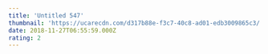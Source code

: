 ```yaml
---
title: 'Untitled 547'
thumbnail: 'https://ucarecdn.com/d317b88e-f3c7-40c8-ad01-edb3009865c3/'
date: 2018-11-27T06:55:59.000Z
rating: 2
---
```

